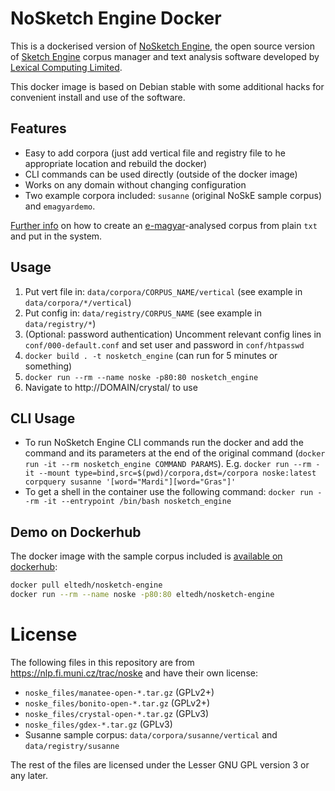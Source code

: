 # NoSketch Engine Docker

This is a dockerised version of [NoSketch Engine](https://nlp.fi.muni.cz/trac/noske), the open source version of [Sketch Engine](https://www.sketchengine.eu/) corpus manager and text analysis software developed by [Lexical Computing Limited](https://www.lexicalcomputing.com/).

This docker image is based on Debian stable with some additional hacks for convenient install and use of the software.

## Features

- Easy to add corpora (just add vertical file and registry file to he appropriate location and rebuild the docker)
- CLI commands can be used directly (outside of the docker image)
- Works on any domain without changing configuration
- Two example corpora included: `susanne` (original NoSkE sample corpus) and `emagyardemo`.

[Further info](data/corpora/emagyardemo/vertical/README.md) on how to create an [e-magyar](https://github.com/nytud/emtsv)-analysed corpus from plain `txt` and put in the system.

## Usage

1. Put vert file in: `data/corpora/CORPUS_NAME/vertical` (see example in `data/corpora/*/vertical`)
2. Put config in: `data/registry/CORPUS_NAME` (see example in `data/registry/*`)
3. (Optional: password authentication) Uncomment relevant config lines in `conf/000-default.conf` and set user and password in `conf/htpasswd`   
4. `docker build . -t nosketch_engine` (can run for 5 minutes or something)
5. `docker run --rm --name noske -p80:80 nosketch_engine`
6. Navigate to http://DOMAIN/crystal/ to use

## CLI Usage

- To run NoSketch Engine CLI commands run the docker and add the command and its parameters at the end of the original command (`docker run -it --rm nosketch_engine COMMAND PARAMS`). E.g. `docker run --rm -it --mount type=bind,src=$(pwd)/corpora,dst=/corpora noske:latest corpquery susanne '[word="Mardi"][word="Gras"]'`
- To get a shell in the container use the following command: `docker run --rm -it --entrypoint /bin/bash nosketch_engine`

## Demo on Dockerhub

The docker image with the sample corpus included is [available on dockerhub](https://hub.docker.com/r/eltedh/nosketch-engine):

```bash
docker pull eltedh/nosketch-engine
docker run --rm --name noske -p80:80 eltedh/nosketch-engine
```

# License

The following files in this repository are from https://nlp.fi.muni.cz/trac/noske and have their own license:
- `noske_files/manatee-open-*.tar.gz` (GPLv2+)
- `noske_files/bonito-open-*.tar.gz` (GPLv2+)
- `noske_files/crystal-open-*.tar.gz` (GPLv3)
- `noske_files/gdex-*.tar.gz` (GPLv3)
- Susanne sample corpus: `data/corpora/susanne/vertical` and `data/registry/susanne`

The rest of the files are licensed under the Lesser GNU GPL version 3 or any later.
